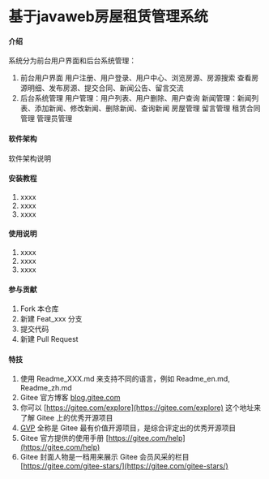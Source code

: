 # 基于javaweb房屋租赁管理系统

#### 介绍
系统分为前台用户界面和后台系统管理：
1. 前台用户界面
   用户注册、用户登录、用户中心、浏览房源、房源搜索
   查看房源明细、发布房源、提交合同、新闻公告、留言交流
2. 后台系统管理
   用户管理：用户列表、用户删除、用户查询
   新闻管理：新闻列表、添加新闻、修改新闻、删除新闻、查询新闻
   房屋管理
   留言管理
   租赁合同管理
   管理员管理

#### 软件架构
软件架构说明


#### 安装教程

1.  xxxx
2.  xxxx
3.  xxxx

#### 使用说明

1.  xxxx
2.  xxxx
3.  xxxx

#### 参与贡献

1.  Fork 本仓库
2.  新建 Feat_xxx 分支
3.  提交代码
4.  新建 Pull Request


#### 特技

1.  使用 Readme\_XXX.md 来支持不同的语言，例如 Readme\_en.md, Readme\_zh.md
2.  Gitee 官方博客 [blog.gitee.com](https://blog.gitee.com)
3.  你可以 [https://gitee.com/explore](https://gitee.com/explore) 这个地址来了解 Gitee 上的优秀开源项目
4.  [GVP](https://gitee.com/gvp) 全称是 Gitee 最有价值开源项目，是综合评定出的优秀开源项目
5.  Gitee 官方提供的使用手册 [https://gitee.com/help](https://gitee.com/help)
6.  Gitee 封面人物是一档用来展示 Gitee 会员风采的栏目 [https://gitee.com/gitee-stars/](https://gitee.com/gitee-stars/)
